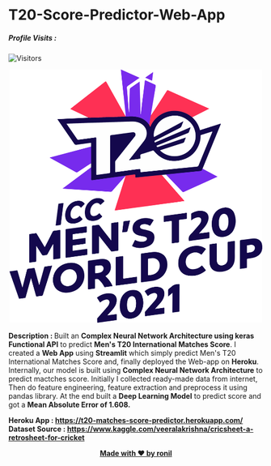 # T20-Score-Predictor-Web-App

##### Profile Visits :
![Visitors](https://visitor-badge.glitch.me/badge?page_id=ronylpatil.T20-Score-Predictor-Web-App&left_color=lightgrey&right_color=blueviolet&left_text=visitors) 

<p align="center">
  <img class="center" src ="/sample/ICC_Cricket-T20_Logo.png" alt="Drawing" style="width: 500px; height: 500px">
</p>

<b>Description : </b> Built an <b>Complex Neural Network Architecture using keras Functional API</b> to predict __Men's T20 International Matches Score__. I created a __Web App__ using <b>Streamlit</b> which simply predict Men's T20 International Matches Score and, finally deployed the Web-app on __Heroku__. Internally, our model is built using <b>Complex Neural Network Architecture</b> to predict mactches score. Initially I collected ready-made data from internet, Then do feature engineering, feature extraction and preprocess it using pandas library. At the end built a __Deep Learning Model__ to predict score and got a __Mean Absolute Error of 1.608.__

<b>Heroku App : https://t20-matches-score-predictor.herokuapp.com/ </b><br>
<b>Dataset Source : https://www.kaggle.com/veeralakrishna/cricsheet-a-retrosheet-for-cricket </b>

<p align="center">
  <a href="https://www.linkedin.com/in/ronylpatil/"><b>Made with ❤ by ronil</a>
</p>
